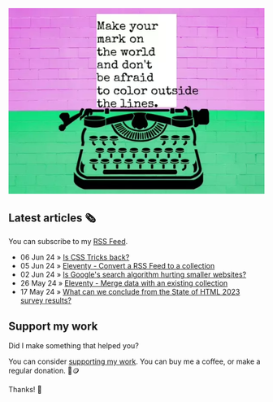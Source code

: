 ![animated image showing a typewriter typing out the following message: leave your mark on the world and dont be afraid to color outside of the lines. The word outside goes outside of the piece of paper](img/mark-on-the-world.webp)

## Latest articles 🗞️

You can subscribe to my [RSS Feed](https://www.roboleary.net/feed.xml).

<!-- BLOG:START -->
 - 06 Jun 24 » [Is CSS Tricks back?](https://www.roboleary.net/2024/06/06/css-tricks-back.html)
 - 05 Jun 24 » [Eleventy - Convert a RSS Feed to a collection](https://www.roboleary.net/2024/06/05/eleventy-rss-collection.html)
 - 02 Jun 24 » [Is Google&#39;s search algorithm hurting smaller websites?](https://www.roboleary.net/2024/06/02/google-hurt.html)
 - 26 May 24 » [Eleventy - Merge data with an existing collection](https://www.roboleary.net/2024/05/26/eleventy-external-posts.html)
 - 17 May 24 » [What can we conclude from the State of HTML 2023 survey results?](https://www.roboleary.net/webdev/2024/05/17/state-of-html.html)<!-- BLOG:END -->

## Support my work

Did I make something that helped you?

You can consider [supporting my work](https://ko-fi.com/roboleary). You can buy me a coffee, or make a regular donation. 🌈🪙

Thanks! 🙏
